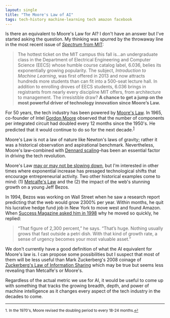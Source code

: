```yaml
---
layout: single
title: "The Moore's Law of AI"
tags: tech-history machine-learning tech amazon facebook
---
```

Is there an equivalent to Moore's Law for AI? I don't have an answer but I've started asking the question. My thinking was spurred by the throwaway line in the most recent issue of [*Spectrum* from MIT](https://spectrum.mit.edu/fall-2017/how-can-computers-apply-what-theyve-learned-to-new-situations/): 

>The hottest ticket on the MIT campus this fall is...an undergraduate class in the Department of Electrical Engineering and Computer Science (EECS) whose humble course catalog label, 6.036, belies its exponentially growing popularity. The subject, *Introduction to Machine Learning*, was first offered in 2013 and now attracts hundreds more students than can fit into a 500-seat lecture hall. In addition to enrolling droves of EECS students, 6.036 brings in registrants from nearly every discipline MIT offers, from architecture to management. The irresistible draw? **A chance to get a jump on the most powerful driver of technology innovation since Moore’s Law.**

For 50 years, the tech industry has been powered by [Moore's Law](https://en.wikipedia.org/wiki/Moore%27s_law). In 1965, co-founder of Intel [Gordon Moore](https://en.wikipedia.org/wiki/Gordon_Moore) observed that the number of components per integrated circuit had doubled every 12 months since the 1950's. He predicted that it would continue to do so for the next decade.<sup><a href="#fn1" id="ref1">1</a></sup> 

Moore's Law is not a law of nature like Newton's laws of gravity; rather it was a historical observation and aspirational benchmark. Nevertheless, Moore's law–combined with [Dennard scaling](https://en.wikipedia.org/wiki/Dennard_scaling#Relation_with_Moore.27s_law_and_computing_performance)–has been an essential factor in driving the tech revolution.

Moore's Law [may or may not be slowing down](http://ieeexplore.ieee.org/document/8013504/), but I'm interested in other times where exponential increase has presaged technological shifts that encourage entrepreneurial activity. Two other historical examples come to mind: (1) [Metcalfe's Law](https://en.wikipedia.org/wiki/Metcalfe%27s_law) and the (2) the impact of the web's stunning growth on a young Jeff Bezos.

In 1994, Bezos was working on Wall Street when he saw a research report predicting that the web would grow 2300% per year. Within months, he quit his lucrative hedge fund job in New York to move west and found Amazon. When [Success Magazine asked him in 1998](https://www.success.com/article/from-the-archives-jeff-bezos) why he moved so quickly, he replied:

>“That figure of 2,300 percent,” he says. “That’s huge. Nothing usually grows that fast outside a petri dish. With that kind of growth rate, a sense of urgency becomes your most valuable asset.”

We don't currently have a good definition of what the AI equivalent for Moore's law is. I can propose some possibilities but I suspect that most of them will be less useful than Mark Zuckerberg's 2008 coinage of [Zuckerberg's Law of Information Sharing](https://bits.blogs.nytimes.com/2008/11/06/zuckerbergs-law-of-information-sharing/) which may be true but seems less revealing than Metcalfe's or Moore's. 

Regardless of the actual metric we use for AI, it would be useful to come up with something that tracks the growing breadth, depth, and power of machine intelligence as it changes every aspect of the tech industry in the decades to come.

---
<sup id="fn1">1. In the 1970's, Moore revised the doubling period to every 18-24 months.<a href="#ref1" title="Return to text.">↩</a></sup>

